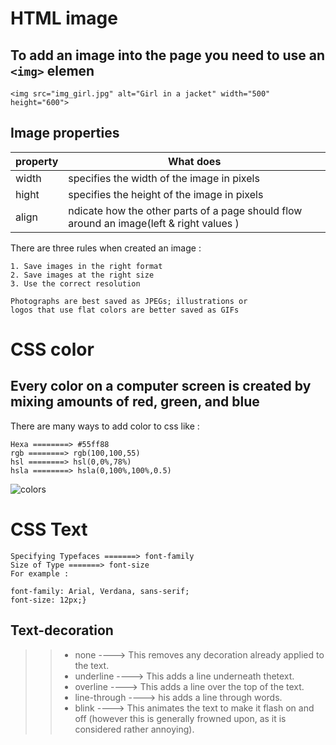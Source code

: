 # HTML image 

## To add an image into the page you need to use an ``<img>`` elemen 

```
<img src="img_girl.jpg" alt="Girl in a jacket" width="500" height="600">
```

## Image properties

property | What does
---------|---------
width | specifies the width of the image in pixels
hight | specifies the height of the image in pixels
align | ndicate how the other parts of a page should flow around an image(left & right values )


There are three rules when created an image : 

```
1. Save images in the right format
2. Save images at the right size
3. Use the correct resolution
```


```
Photographs are best saved as JPEGs; illustrations or
logos that use flat colors are better saved as GIFs

```

# CSS color 

## Every color on a computer screen is created by mixing amounts of red, green, and blue

There are many ways to add color to css like :
```
Hexa ========> #55ff88
rgb ========> rgb(100,100,55)
hsl ========> hsl(0,0%,78%)
hsla ========> hsla(0,100%,100%,0.5)
```


![colors](https://colorswall.com/images/palettes/primer-css-framework-color-system-2387-colorswall.png)
# CSS Text 

```
Specifying Typefaces =======> font-family
Size of Type =======> font-size
For example :

font-family: Arial, Verdana, sans-serif;
font-size: 12px;}
```



## Text-decoration

>> + none ----> This removes any decoration already applied to the text.
>> + underline ----> This adds a line underneath thetext.
>> + overline ----> This adds a line over the top of the text.
>> + line-through ----> his adds a line through words.
>> + blink ----> This animates the text to make it flash on and off (however this is generally frowned upon, as it is considered rather annoying).






